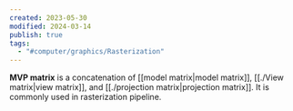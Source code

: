 ```yaml
---
created: 2023-05-30
modified: 2024-03-14
publish: true
tags:
  - "#computer/graphics/Rasterization"
---
```


**MVP matrix** is a concatenation of [[model matrix|model matrix]], [[./View matrix|view matrix]], and [[./projection matrix|projection matrix]]. It is commonly used in rasterization pipeline.